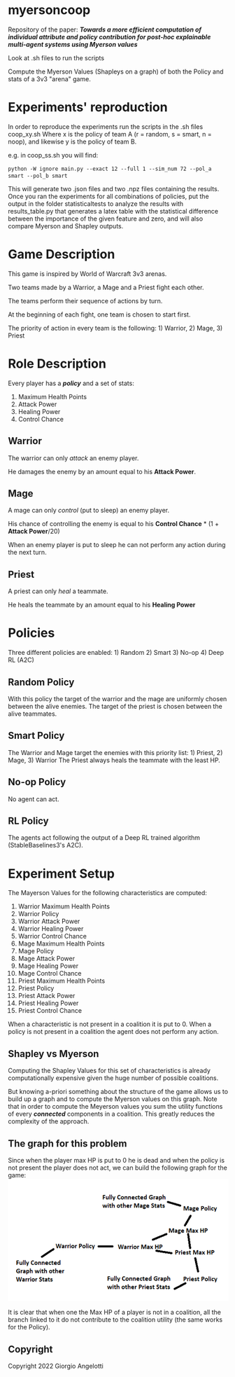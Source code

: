 # myersoncoop
Repository of the paper: **_Towards a more efficient computation of individual attribute and policy contribution for post-hoc explainable multi-agent systems using Myerson values_**

Look at .sh files to run the scripts

Compute the Myerson Values (Shapleys on a graph) of both the Policy and stats of a 3v3 "arena" game.

# Experiments' reproduction
In order to reproduce the experiments run the scripts in the .sh files coop_xy.sh
Where x is the policy of team A (r = random, s = smart, n = noop), and likewise y is the policy of team B.

e.g. in coop_ss.sh you will find:
```console
python -W ignore main.py --exact 12 --full 1 --sim_num 72 --pol_a smart --pol_b smart
```
This will generate two .json files and two .npz files containing the results.
Once you ran the experiments for all combinations of policies, put the output in the folder statisticaltests to analyze the results with results_table.py that generates a latex table with the statistical difference between the importance of the given feature and zero, and  will also compare Myerson and Shapley outputs.

# Game Description
This game is inspired by World of Warcraft 3v3 arenas.

Two teams made by a Warrior, a Mage and a Priest fight each other.

The teams perform their sequence of actions by turn.

At the beginning of each fight, one team is chosen to start first.

The priority of action in every team is the following: 1) Warrior, 2) Mage, 3) Priest


# Role Description
Every player has a **_policy_** and a set of stats:
1. Maximum Health Points
2. Attack Power
3. Healing Power
4. Control Chance
## Warrior
The warrior can only _attack_ an enemy player.

He damages the enemy by an amount equal to his **Attack Power**.
## Mage
A mage can only _control_ (put to sleep) an enemy player.

His chance of controlling the enemy is equal to his **Control Chance**  * (1 + **Attack Power**/20)

When an enemy player is put to sleep he can not perform any action during the next turn.

## Priest
A priest can only _heal_ a teammate.

He heals the teammate by an amount equal to his **Healing Power**

# Policies
Three different policies are enabled: 1) Random 2) Smart 3) No-op 4) Deep RL (A2C)

## Random Policy
With this policy the target of the warrior and the mage are uniformly chosen between the alive enemies.
The target of the priest is chosen between the alive teammates.

## Smart Policy
The Warrior and Mage target the enemies with this priority list: 1) Priest, 2) Mage, 3) Warrior
The Priest always heals the teammate with the least HP.

## No-op Policy
No agent can act.

## RL Policy
The agents act following the output of a Deep RL trained algorithm (StableBaselines3's A2C).

# Experiment Setup
The Mayerson Values for the following characteristics are computed:
1. Warrior Maximum Health Points
2. Warrior Policy
3. Warrior Attack Power
4. Warrior Healing Power
5. Warrior Control Chance
6. Mage Maximum Health Points
7. Mage Policy
8. Mage Attack Power
9. Mage Healing Power
10. Mage Control Chance
11. Priest Maximum Health Points
12. Priest Policy
13. Priest Attack Power
14. Priest Healing Power
15. Priest Control Chance

When a characteristic is not present in a coalition it is put to 0.
When a policy is not present in a coalition the agent does not perform any action.

## Shapley vs Myerson
Computing the Shapley Values for this set of characteristics is already computationally expensive given the huge number
of possible coalitions.

But knowing a-priori something about the structure of the game allows us to build up a graph and to compute the Myerson
values on this graph. Note that in order to compute the Meyerson values you sum the utility functions of every **_connected_**
components in a coalition. This greatly reduces the complexity of the approach.

## The graph for this problem
Since when the player max HP is put to 0 he is dead and when the policy is not present the player does not act, we can
build the following graph for the game:
![alt text](graph.png "Graph")

It is clear that when one the Max HP of a player is not in a coalition, all the branch linked to it do not contribute to
the coalition utility (the same works for the Policy).

## Copyright
Copyright 2022 Giorgio Angelotti


